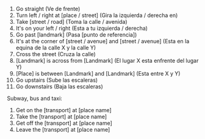 1. Go straight (Ve de frente)
2. Turn left / right at [place / street] (Gira la izquierda / derecha en)
3. Take [street / road] (Toma la calle / avenida)
4. It's on your left / right (Esta a tu izquierda / derecha)
5. Go past [landmark] (Pasa [punto de referencia])
6. It's at the corner of [street / avenue] and [street / avenue] (Esta en la equina de la calle X y la calle Y)
7. Cross the street (Cruza la calle)
8. [Landmark] is across from [Landmark] (El lugar X esta enfrente del lugar Y)
9. [Place] is between [Landmark] and [Landmark] (Esta entre X y Y)
10. Go upstairs (Sube las escaleras)
11. Go downstairs (Baja las escaleras)

Subway, bus and taxi:

1. Get on the [transport] at [place name]
2. Take the [transport] at [place name]
3. Get off the [transport] at [place name]
4. Leave the  [transport] at [place name]